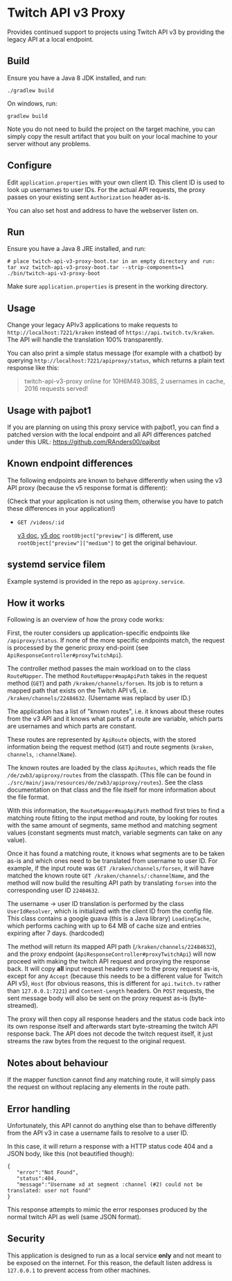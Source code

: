 # Twitch API v3 Proxy

Provides continued support to projects using Twitch API v3 by providing the legacy API
at a local endpoint.

## Build

Ensure you have a Java 8 JDK installed, and run:

    ./gradlew build

On windows, run:

    gradlew build

Note you do not need to build the project on the target machine,
you can simply copy the result artifact that you built on your
local machine to your server without any problems.

## Configure

Edit `application.properties` with your own client ID.
This client ID is used to look up usernames to user IDs.
For the actual API requests, the proxy passes on your existing sent
`Authorization` header as-is.

You can also set host and address to have the webserver listen on.

## Run

Ensure you have a Java 8 JRE installed, and run:

    # place twitch-api-v3-proxy-boot.tar in an empty directory and run:
    tar xvz twitch-api-v3-proxy-boot.tar --strip-components=1
    ./bin/twitch-api-v3-proxy-boot

Make sure `application.properties` is present in the working directory.

## Usage

Change your legacy APIv3 applications to make requests to
`http://localhost:7221/kraken` instead of
`https://api.twitch.tv/kraken`. The API will handle the
translation 100% transparently.

You can also print a simple status message (for example
with a chatbot) by querying `http://localhost:7221/apiproxy/status`,
which returns a plain text response like this:

> twitch-api-v3-proxy online for 10H6M49.308S,
> 2 usernames in cache, 2016 requests served!

## Usage with pajbot1

If you are planning on using this proxy service with pajbot1,
you can find a patched version with the local endpoint
and all API differences patched under this URL:
https://github.com/RAnders00/pajbot

## Known endpoint differences

The following endpoints are known to behave differently when using
the v3 API proxy (because the v5 response format is different):

(Check that your application is not using them, otherwise you
have to patch these differences in your application!)

  -     GET /videos/:id
    [v3 doc](https://github.com/justintv/Twitch-API/blob/9991b5673734916ad8f06a5b6843e0da4b68ed9f/v3_resources/videos.md#get-videosid),
    [v5 doc](https://dev.twitch.tv/docs/v5/reference/videos/#get-video)
    `rootObject["preview"]` is different, use `rootObject["preview"]["medium"]`
    to get the original behaviour.

## systemd service filem

Example systemd is provided in the repo as `apiproxy.service`.

## How it works

Following is an overview of how the proxy code works:

First, the router considers up application-specific endpoints like `/apiproxy/status`.
If none of the more specific endpoints match, the request is processed by the
generic proxy end-point (see `ApiResponseController#proxyTwitchApi`).

The controller method passes the main workload on to the class `RouteMapper`.
The method `RouteMapper#mapApiPath` takes in the request method (`GET`) and
path `/kraken/channels/forsen`. Its job is to return a mapped path that
exists on the Twitch API v5, i.e. `/kraken/channels/22484632`. (Username was
replacd by user ID.)

The application has a list of "known routes", i.e. it knows about these routes
from the v3 API and it knows what parts of a route are variable, which parts
are usernames and which parts are constant.

These routes are represented by `ApiRoute` objects, with the stored information
being the request method (`GET`) and route segments
(`kraken`, `channels`, `:channelName`).

The known routes are loaded by the class `ApiRoutes`, which reads the file
`/de/zwb3/apiproxy/routes` from the classpath. (This file can be found in
`./src/main/java/resources/de/zwb3/apiproxy/routes`). See the class
documentation on that class and the file itself for more information
about the file format.

With this information, the `RouteMapper#mapApiPath` method first tries to find
a matching route fitting to the input method and route, by looking for routes
with the same amount of segments, same method and matching segment values
(constant segments must match, variable segments can take on any value).

Once it has found a matching route, it knows what segments are to be taken as-is
and which ones need to be translated from username to user ID. For example,
if the input route was `GET /kraken/channels/forsen`, it will have matched
the known route `GET /kraken/channels/:channelName`, and the method
will now build the resulting API path by translating `forsen` into the
corresponding user ID `22484632`.

The username -> user ID translation is performed by the class `UserIdResolver`,
which is initialized with the client ID from the config file.
This class contains a google guava (this is a Java library) `LoadingCache`,
which performs caching with up to 64 MB of cache size and entries expiring
after 7 days. (hardcoded)

The method will return its mapped API path (`/kraken/channels/22484632`),
and the proxy endpoint (`ApiResponseController#proxyTwitchApi`) will now
proceed with making the twitch API request and proxying the response back.
It will copy **all** input request headers over to the proxy request
as-is, except for any `Accept` (because this needs to be a different value
for Twitch API v5), `Host` (for obvious reasons, this is different
for `api.twitch.tv` rather than `127.0.0.1:7221`) and `Content-Length`
headers. On `POST` requests, the sent message body will also be sent
on the proxy request as-is (byte-streamed).

The proxy will then copy all response headers and the status code back into 
its own response itself and afterwards start byte-streaming the twitch 
API response back. The API does not decode the twitch request itself, 
it just streams the raw bytes from the request to the original request.

## Notes about behaviour

If the mapper function cannot find any matching route, it will simply pass the
request on without replacing any elements in the route path.

## Error handling

Unfortunately, this API cannot do anything else than to behave differently
from the API v3 in case a username fails to resolve to a user ID.

In this case, it will return a response with a HTTP status code 404
and a JSON body, like this (not beautified though):

    {
       "error":"Not Found",
       "status":404,
       "message":"Username xd at segment :channel (#2) could not be translated: user not found"
    }

This response attempts to mimic the error responses produced
by the normal twitch API as well (same JSON format).

## Security

This application is designed to run as a local service **only**
and not meant to be exposed on the internet. For this reason,
the default listen address is `127.0.0.1` to prevent access from other
machines.
